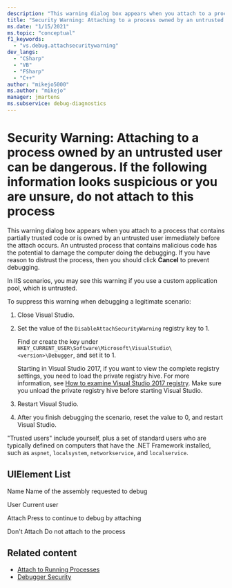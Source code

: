 ```yaml
---
description: "This warning dialog box appears when you attach to a process that contains partially trusted code or is owned by an untrusted user immediately before the attach occurs."
title: "Security Warning: Attaching to a process owned by an untrusted user can be dangerous. If the following information looks suspicious or you are unsure, do not attach to this process"
ms.date: "1/15/2021"
ms.topic: "conceptual"
f1_keywords:
  - "vs.debug.attachsecuritywarning"
dev_langs:
  - "CSharp"
  - "VB"
  - "FSharp"
  - "C++"
author: "mikejo5000"
ms.author: "mikejo"
manager: jmartens
ms.subservice: debug-diagnostics
---
```

# Security Warning: Attaching to a process owned by an untrusted user can be dangerous. If the following information looks suspicious or you are unsure, do not attach to this process


This warning dialog box appears when you attach to a process that contains partially trusted code or is owned by an untrusted user immediately before the attach occurs. An untrusted process that contains malicious code has the potential to damage the computer doing the debugging. If you have reason to distrust the process, then you should click **Cancel** to prevent debugging.

In IIS scenarios, you may see this warning if you use a custom application pool, which is untrusted.

To suppress this warning when debugging a legitimate scenario:

1. Close Visual Studio.

1. Set the value of the `DisableAttachSecurityWarning` registry key to 1.

   Find or create the key under `HKEY_CURRENT_USER\Software\Microsoft\VisualStudio\<version>\Debugger`, and set it to 1.

   Starting in Visual Studio 2017, if you want to view the complete registry settings, you need to load the private registry hive. For more information, see [How to examine Visual Studio 2017 registry](https://github.com/microsoft/VSProjectSystem/blob/master/doc/overview/examine_registry.md). Make sure you unload the private registry hive before starting Visual Studio.

1. Restart Visual Studio.

1. After you finish debugging the scenario, reset the value to 0, and restart Visual Studio.

"Trusted users" include yourself, plus a set of standard users who are typically defined on computers that have the .NET Framework installed, such as `aspnet`, `localsystem`, `networkservice`, and `localservice`.

## UIElement List

 Name
 Name of the assembly requested to debug

 User
 Current user

 Attach
 Press to continue to debug by attaching

 Don't Attach
 Do not attach to the process

## Related content
- [Attach to Running Processes](../debugger/attach-to-running-processes-with-the-visual-studio-debugger.md)
- [Debugger Security](../debugger/debugger-security.md)
